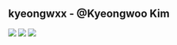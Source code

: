 kyeongwxx - @Kyeongwoo Kim
--------------------------
<a href="https://velog.io/@kyeongwxx" target="_blank"><img src="https://img.shields.io/badge/velog-20C997?style=flat-square&logo=Velog&logoColor=white"/></a>
<a href="mailto:kyeongwxx@gmail.com" target="_blank"><img src="https://img.shields.io/badge/Gmail-EA4335?style=flat-square&logo=Gmail&logoColor=white"/></a>
<a href="https://www.notion.so/40684647f91341edbaaa4f2acc857926" target="_blank"><img src="https://img.shields.io/badge/portfolio-000000?style=flat-square&logo=Notion&logoColor=white"/></a>

